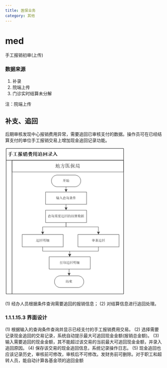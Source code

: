 ```yaml
---
title: 医保业务
category: 其他
---
```


# med

手工报销初审(上传)

### 数据来源

1. 补录
2. 院端上传
3. 门诊实时结算未分解

注：院端上传

## 补支、追回

后期审核发现中心报销费用异常，需要追回已审核支付的数据。操作员可在已经结算支付的单位手工报销交易上增加现金追回记录功能。

![](./image/手工报销费用追回录入-业务流程.png)

(1) 经办人员根据条件查询需要追回的报销信息；
(2) 对结算信息进行追回处理。

### 1.1.1.15.3 界面设计

(1) 根据输入的查询条件查询并显示已经支付的手工报销费用交易。
(2) 选择需要记录现金追回的交易记录，系统自动提示最大可追回现金金额(报销总金额)。
(3) 输入需要追回的现金金额，其不能超过该交易的当前最大可追回现金金额，并录入追回原因。
(4) 保存该交易的现金追回信息，系统记录操作日志。
(5) 现金追回也应该记录历史，审核前可修改，审核后不可修改。发财务前可删除。对于职工和超转人员，能自动计算各基金项的追回金额
